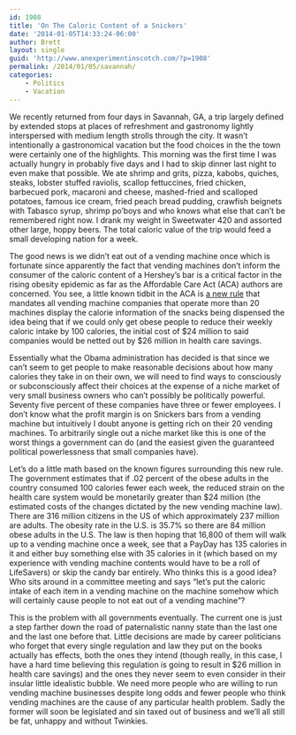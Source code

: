 ```yaml
---
id: 1908
title: 'On The Caloric Content of a Snickers'
date: '2014-01-05T14:33:24-06:00'
author: Brett
layout: single
guid: 'http://www.anexperimentinscotch.com/?p=1908'
permalink: /2014/01/05/savannah/
categories:
    - Politics
    - Vacation
---
```


We recently returned from four days in Savannah, GA, a trip largely defined by extended stops at places of refreshment and gastronomy lightly interspersed with medium length strolls through the city. It wasn’t intentionally a gastronomical vacation but the food choices in the the town were certainly one of the highlights. This morning was the first time I was actually hungry in probably five days and I had to skip dinner last night to even make that possible. We ate shrimp and grits, pizza, kabobs, quiches, steaks, lobster stuffed raviolis, scallop fettuccines, fried chicken, barbecued pork, macaroni and cheese, mashed-fried and scalloped potatoes, famous ice cream, fried peach bread pudding, crawfish beignets with Tabasco syrup, shrimp po’boys and who knows what else that can’t be remembered right now. I drank my weight in Sweetwater 420 and assorted other large, hoppy beers. The total caloric value of the trip would feed a small developing nation for a week.

The good news is we didn’t eat out of a vending machine once which is fortunate since apparently the fact that vending machines don’t inform the consumer of the caloric content of a Hershey’s bar is a critical factor in the rising obesity epidemic as far as the Affordable Care Act (ACA) authors are concerned. You see, a little known tidbit in the ACA is [a new rule](http://blogs.dallasobserver.com/cityofate/2014/01/vending_machines_are_get_calor.php) that mandates all vending machine companies that operate more than 20 machines display the calorie information of the snacks being dispensed the idea being that if we could only get obese people to reduce their weekly caloric intake by 100 calories, the initial cost of $24 million to said companies would be netted out by $26 million in health care savings.

Essentially what the Obama administration has decided is that since we can’t seem to get people to make reasonable decisions about how many calories they take in on their own, we will need to find ways to consciously or subconsciously affect their choices at the expense of a niche market of very small business owners who can’t possibly be politically powerful. Seventy five percent of these companies have three or fewer employees. I don’t know what the profit margin is on Snickers bars from a vending machine but intuitively I doubt anyone is getting rich on their 20 vending machines. To arbitrarily single out a niche market like this is one of the worst things a government can do (and the easiest given the guaranteed political powerlessness that small companies have).

Let’s do a little math based on the known figures surrounding this new rule. The government estimates that if .02 percent of the obese adults in the country consumed 100 calories fewer each week, the reduced strain on the health care system would be monetarily greater than $24 million (the estimated costs of the changes dictated by the new vending machine law). There are 316 million citizens in the US of which approximately 237 million are adults. The obesity rate in the U.S. is 35.7% so there are 84 million obese adults in the U.S. The law is then hoping that 16,800 of them will walk up to a vending machine once a week, see that a PayDay has 135 calories in it and either buy something else with 35 calories in it (which based on my experience with vending machine contents would have to be a roll of LifeSavers) or skip the candy bar entirely. Who thinks this is a good idea? Who sits around in a committee meeting and says “let’s put the caloric intake of each item in a vending machine on the machine somehow which will certainly cause people to not eat out of a vending machine”?

This is the problem with all governments eventually. The current one is just a step farther down the road of paternalistic nanny state than the last one and the last one before that. Little decisions are made by career politicians who forget that every single regulation and law they put on the books actually has effects, both the ones they intend (though really, in this case, I have a hard time believing this regulation is going to result in $26 million in health care savings) and the ones they never seem to even consider in their insular little idealistic bubble. We need more people who are willing to run vending machine businesses despite long odds and fewer people who think vending machines are the cause of any particular health problem. Sadly the former will soon be legislated and sin taxed out of business and we’ll all still be fat, unhappy and without Twinkies.